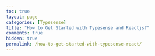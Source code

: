 ```yaml
---
toc: true
layout: page
categories: [Typesense]
title: "How to Get Started with Typesense and Reactjs?"
comments: true
hidden: true
permalink: /how-to-get-started-with-typesense-react/
---
```

